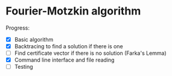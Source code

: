 Fourier-Motzkin algorithm
=========================

Progress:
- [x] Basic algorithm
- [x] Backtracing to find a solution if there is one
- [ ] Find certificate vector if there is no solution (Farka's Lemma)
- [x] Command line interface and file reading
- [ ] Testing
